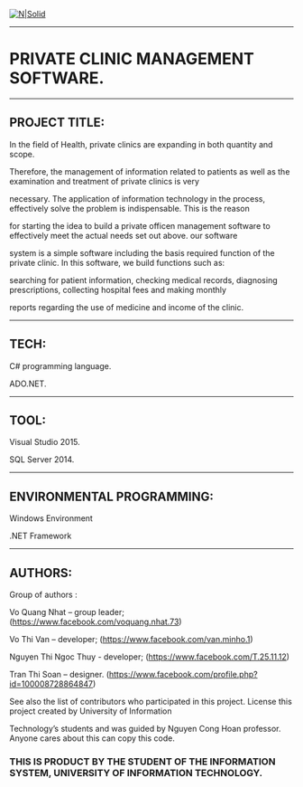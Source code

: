 
   [![N|Solid](https://i.imgur.com/co6SMdm.png)](https://www.uit.edu.vn/)
   
   ---
   

# PRIVATE CLINIC MANAGEMENT SOFTWARE.
___________________________________________________________________

## PROJECT TITLE: 

In the field of Health, private clinics are expanding in both quantity and scope.

Therefore, the management of information related to patients as well as the examination and treatment of private clinics is very

necessary. The application of information technology in the process, effectively solve the problem is indispensable. This is the reason

for starting the idea to build a private officen management software to effectively meet the actual needs set out above. our software

system is a simple software including the basis required function of the private clinic. In this software, we build functions such as:

searching for patient information, checking medical records, diagnosing prescriptions, collecting hospital fees and making monthly

reports regarding the use of medicine and income of the clinic.
_______________________________________

## TECH:

C# programming language.

ADO.NET.
_____________________________

## TOOL:

Visual Studio 2015.

SQL Server 2014.
________________________________

## ENVIRONMENTAL PROGRAMMING:

Windows Environment

.NET Framework
____________________________________________

## AUTHORS:

Group of authors :

Vo Quang Nhat – group leader; (https://www.facebook.com/voquang.nhat.73)

Vo Thi Van – developer; (https://www.facebook.com/van.minho.1)

Nguyen Thi Ngoc Thuy - developer; (https://www.facebook.com/T.25.11.12)

Tran Thi Soan – designer. (https://www.facebook.com/profile.php?id=100008728864847)


See also the list of contributors who participated in this project. License this project created by University of Information 

Technology’s students and was guided by Nguyen Cong Hoan professor. Anyone cares about this can copy this code.



### THIS IS PRODUCT BY THE STUDENT OF THE INFORMATION SYSTEM, UNIVERSITY OF INFORMATION TECHNOLOGY.

